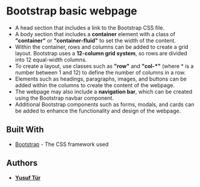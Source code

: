 # Bootstrap basic webpage

* A head section that includes a link to the Bootstrap CSS file.
* A body section that includes a **container** element with a class of **"container"** or **"container-fluid"** to set the width of the content.
* Within the container, rows and columns can be added to create a grid layout. Bootstrap uses a **12-column grid system**, so rows are divided into 12 equal-width columns.
* To create a layout, use classes such as **"row"** and **"col-*"** (where * is a number between 1 and 12) to define the number of columns in a row.
* Elements such as headings, paragraphs, images, and buttons can be added within the columns to create the content of the webpage.
* The webpage may also include a **navigation bar**, which can be created using the Bootstrap navbar component.
* Additional Bootstrap components such as forms, modals, and cards can be added to enhance the functionality and design of the webpage.

## Built With

* [Bootstrap](https://getbootstrap.com/) - The CSS framework used

## Authors

* [**Yusuf Tür**](https://github.com/yusufttur)
